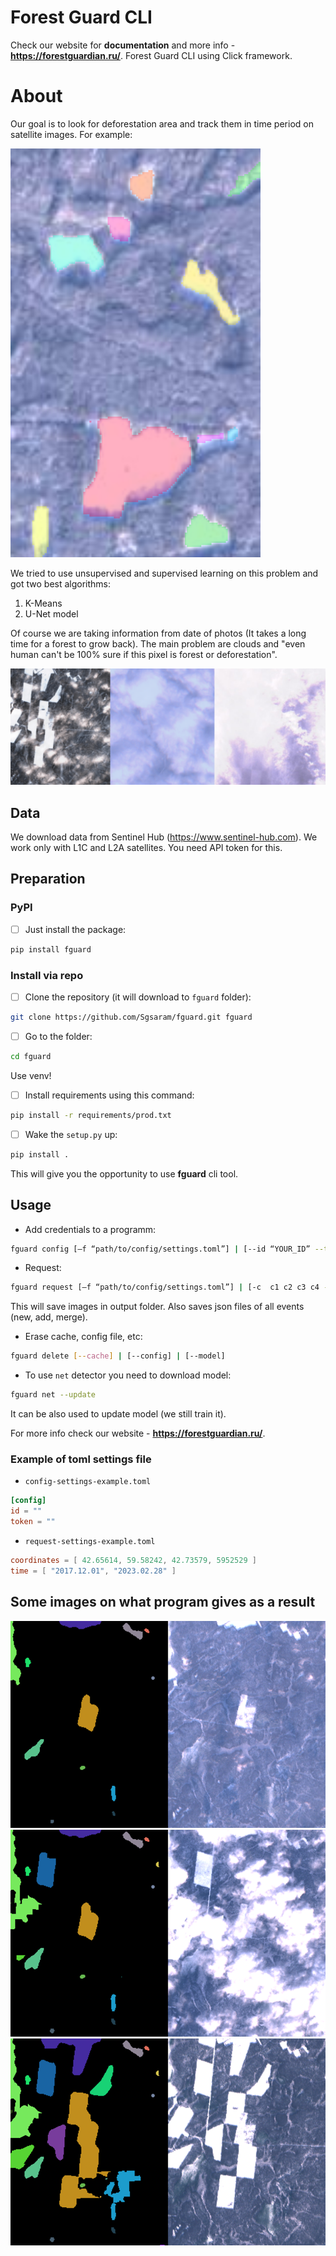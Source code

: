 # Forest Guard CLI

Check our website for **documentation** and more info - **https://forestguardian.ru/**.
Forest Guard CLI using Click framework.

# About

Our goal is to look for deforestation area and track them in time period on satellite images. For example:

<img src='readme-images/example.png' width='400'>

We tried to use unsupervised and supervised learning on this problem and got two best algorithms:
1. K-Means
2. U-Net model

Of course we are taking information from date of photos (It takes a long time for a forest to grow back).
The main problem are clouds and "even human can't be 100% sure if this pixel is forest or deforestation".

![example](readme-images/clouds.png)

## Data

We download data from Sentinel Hub (https://www.sentinel-hub.com). We work only with L1C and L2A satellites. You need API token for this.

## Preparation

### PyPI
- [ ] Just install the package:
```bash
pip install fguard
```

### Install via repo
- [ ] Clone the repository (it will download to `fguard` folder):
```bash
git clone https://github.com/Sgsaram/fguard.git fguard
```

- [ ] Go to the folder:
```bash
cd fguard
```

Use venv!

- [ ] Install requirements using this command:
```bash
pip install -r requirements/prod.txt
```
- [ ] Wake the `setup.py` up:
```bash
pip install .
```
This will give you the opportunity to use **fguard** cli tool.

## Usage

- Add credentials to a programm:
```bash
fguard config [–f “path/to/config/settings.toml”] | [--id “YOUR_ID” --token “YOUR_TOKEN”]
```
- Request:
```bash
fguard request [–f “path/to/config/settings.toml”] | [-c  c1 c2 c3 c4 -t t1 t2] “output/folder” {-s "size" –d "detector" --isolate}
```
This will save images in output folder. Also saves json files of all events (new, add, merge).
- Erase cache, config file, etc:
```bash
fguard delete [--cache] | [--config] | [--model]
```
- To use `net` detector you need to download model:
```bash
fguard net --update
```
It can be also used to update model (we still train it).


For more info check our website - **https://forestguardian.ru/**.

### Example of toml settings file

- `config-settings-example.toml`
```toml
[config]
id = ""
token = ""
```
- `request-settings-example.toml`
```toml
coordinates = [ 42.65614, 59.58242, 42.73579, 5952529 ]
time = [ "2017.12.01", "2023.02.28" ]
```

## Some images on what program gives as a result

![example](readme-images/p3.png)
![example](readme-images/p2.png)
![example](readme-images/p1.png)
